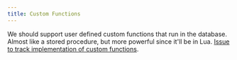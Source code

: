 ```yaml
---
title: Custom Functions
---
```


We should support user defined custom functions that run in the database. Almost like a stored procedure, but more powerful since it'll be in Lua. [Issue to track implementation of custom functions](https://github.com/influxdb/influxdb/issues/68).
